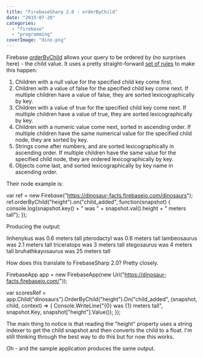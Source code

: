 ```yaml
---
title: "FirebaseSharp 2.0 - orderByChild"
date: "2015-07-20"
categories: 
  - "firebase"
  - "programming"
coverImage: "dino.png"
---
```


Firebase [orderByChild](https://www.firebase.com/docs/web/api/query/orderbychild.html) allows your query to be ordered by (no surprises here) - the child value. It uses a pretty straight-forward [set of rules](https://www.firebase.com/docs/web/guide/retrieving-data.html#section-ordered-data) to make this happen:

1. Children with a null value for the specified child key come first.
2. Children with a value of false for the specified child key come next. If multiple children have a value of false, they are sorted lexicographically by key.
3. Children with a value of true for the specified child key come next. If multiple children have a value of true, they are sorted lexicographically by key.
4. Children with a numeric value come next, sorted in ascending order. If multiple children have the same numerical value for the specified child node, they are sorted by key.
5. Strings come after numbers, and are sorted lexicographically in ascending order. If multiple children have the same value for the specified child node, they are ordered lexicographically by key.
6. Objects come last, and sorted lexicographically by key name in ascending order.

Their node example is:

var ref = new Firebase("https://dinosaur-facts.firebaseio.com/dinosaurs");
ref.orderByChild("height").on("child\_added", function(snapshot) {
  console.log(snapshot.key() + " was " + snapshot.val().height + " meters tall");
});

Producing the output:

linhenykus was 0.6 meters tall
pterodactyl was 0.6 meters tall
lambeosaurus was 2.1 meters tall
triceratops was 3 meters tall
stegosaurus was 4 meters tall
bruhathkayosaurus was 25 meters tall

How does this translate to FirebaseSharp 2.0? Pretty closely.

FirebaseApp app = new FirebaseApp(new Uri("https://dinosaur-facts.firebaseio.com/"));

var scoresRef = app.Child("dinosaurs").OrderByChild("height").On("child\_added",
    (snapshot, child, context) => {
        Console.WriteLine("{0} was {1} meters tall", 
            snapshot.Key, snapshot\["height"\].Value());
    }); 

The main thing to notice is that reading the "height" property uses a string indexer to get the child snapshot and then converts the child to a float. I'm still thinking through the best way to do this but for now this works.

Oh - and the sample application produces the same output.
